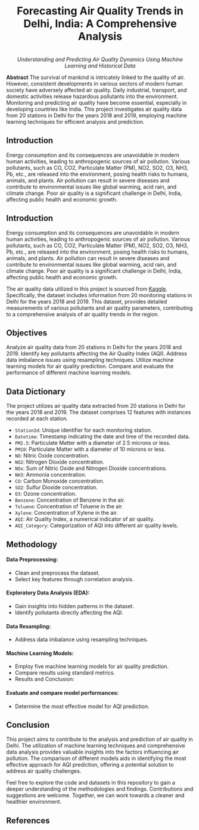<h1 align="center">Forecasting Air Quality Trends in Delhi, India: A Comprehensive Analysis</h1>
<p align="center">
  <br>
  <em>Understanding and Predicting Air Quality Dynamics Using Machine Learning and Historical Data</em>
  <br>
</p>

**Abstract**
The survival of mankind is intricately linked to the quality of air. However, consistent developments in various sectors of modern human society have adversely affected air quality. Daily industrial, transport, and domestic activities release hazardous pollutants into the environment. Monitoring and predicting air quality have become essential, especially in developing countries like India. This project investigates air quality data from 20 stations in Delhi for the years 2018 and 2019, employing machine learning techniques for efficient analysis and prediction.

## Introduction
Energy consumption and its consequences are unavoidable in modern human activities, leading to anthropogenic sources of air pollution. Various pollutants, such as CO, CO2, Particulate Matter (PM), NO2, SO2, O3, NH3, Pb, etc., are released into the environment, posing health risks to humans, animals, and plants. Air pollution can result in severe diseases and contribute to environmental issues like global warming, acid rain, and climate change. Poor air quality is a significant challenge in Delhi, India, affecting public health and economic growth.

## Introduction

Energy consumption and its consequences are unavoidable in modern human activities, leading to anthropogenic sources of air pollution. Various pollutants, such as CO, CO2, Particulate Matter (PM), NO2, SO2, O3, NH3, Pb, etc., are released into the environment, posing health risks to humans, animals, and plants. Air pollution can result in severe diseases and contribute to environmental issues like global warming, acid rain, and climate change. Poor air quality is a significant challenge in Delhi, India, affecting public health and economic growth.

The air quality data utilized in this project is sourced from [Kaggle](https://www.kaggle.com/datasets/rohanrao/air-quality-data-in-india). Specifically, the dataset includes information from 20 monitoring stations in Delhi for the years 2018 and 2019. This dataset, provides detailed measurements of various pollutants and air quality parameters, contributing to a comprehensive analysis of air quality trends in the region.


## Objectives
Analyze air quality data from 20 stations in Delhi for the years 2018 and 2019.
Identify key pollutants affecting the Air Quality Index (AQI).
Address data imbalance issues using resampling techniques.
Utilize machine learning models for air quality prediction.
Compare and evaluate the performance of different machine learning models.

## Data Dictionary
The project utilizes air quality data extracted from 20 stations in Delhi for the years 2018 and 2019. The dataset comprises 12 features with instances recorded at each station.

- `StationId`: Unique identifier for each monitoring station.
- `Datetime`: Timestamp indicating the date and time of the recorded data.
- `PM2.5`: Particulate Matter with a diameter of 2.5 microns or less.
- `PM10`: Particulate Matter with a diameter of 10 microns or less.
- `NO`: Nitric Oxide concentration.
- `NO2`: Nitrogen Dioxide concentration.
- `NOx`: Sum of Nitric Oxide and Nitrogen Dioxide concentrations.
- `NH3`: Ammonia concentration.
- `CO`: Carbon Monoxide concentration.
- `SO2`: Sulfur Dioxide concentration.
- `O3`: Ozone concentration.
- `Benzene`: Concentration of Benzene in the air.
- `Toluene`: Concentration of Toluene in the air.
- `Xylene`: Concentration of Xylene in the air.
- `AQI`: Air Quality Index, a numerical indicator of air quality.
- `AQI_Category`: Categorization of AQI into different air quality levels.

## Methodology

#### Data Preprocessing:

- Clean and preprocess the dataset.
- Select key features through correlation analysis.

#### Exploratory Data Analysis (EDA):

- Gain insights into hidden patterns in the dataset.
- Identify pollutants directly affecting the AQI.

#### Data Resampling:

- Address data imbalance using resampling techniques.

#### Machine Learning Models:

- Employ five machine learning models for air quality prediction.
- Compare results using standard metrics.
- Results and Conclusion:

#### Evaluate and compare model performances:

- Determine the most effective model for AQI prediction.

## Conclusion

This project aims to contribute to the analysis and prediction of air quality in Delhi. The utilization of machine learning techniques and comprehensive data analysis provides valuable insights into the factors influencing air pollution. The comparison of different models aids in identifying the most effective approach for AQI prediction, offering a potential solution to address air quality challenges.

Feel free to explore the code and datasets in this repository to gain a deeper understanding of the methodologies and findings. Contributions and suggestions are welcome. Together, we can work towards a cleaner and healthier environment.

## References
